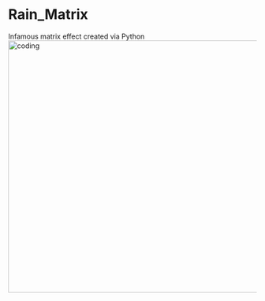 # Rain_Matrix
Infamous matrix effect created via Python
<img align="center" alt="coding" height="512" width="512" src=https://i.pinimg.com/originals/66/66/cc/6666cc614ec73542d9e9dfa272b6cda0.gif>
